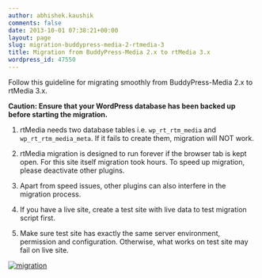 ```yaml
---
author: abhishek.kaushik
comments: false
date: 2013-10-01 07:38:21+00:00
layout: page
slug: migration-buddypress-media-2-rtmedia-3
title: Migration from BuddyPress-Media 2.x to rtMedia 3.x
wordpress_id: 47550
---
```


Follow this guideline for migrating smoothly from BuddyPress-Media 2.x to rtMedia 3.x.

**Caution: Ensure that your WordPress database has been backed up before starting the migration.**



	
  1. rtMedia needs two database tables i.e. `wp_rt_rtm_media` and `wp_rt_rtm_media_meta`. If it fails to create them, migration will NOT work.

	
  2. rtMedia migration is designed to run forever if the browser tab is kept open. For this site itself migration took hours. To speed up migration, please deactivate other plugins.

	
  3. Apart from speed issues, other plugins can also interfere in the migration process.

	
  4. If you have a live site, create a test site with live data to test migration script first.

	
  5. Make sure test site has exactly the same server environment, permission and configuration. Otherwise, what works on test site may fail on live site.


[![migration](https://rtcamp.com/wp-content/uploads/2013/10/migration_thumb.png)](https://rtcamp.com/wp-content/uploads/2013/10/migration.png)
